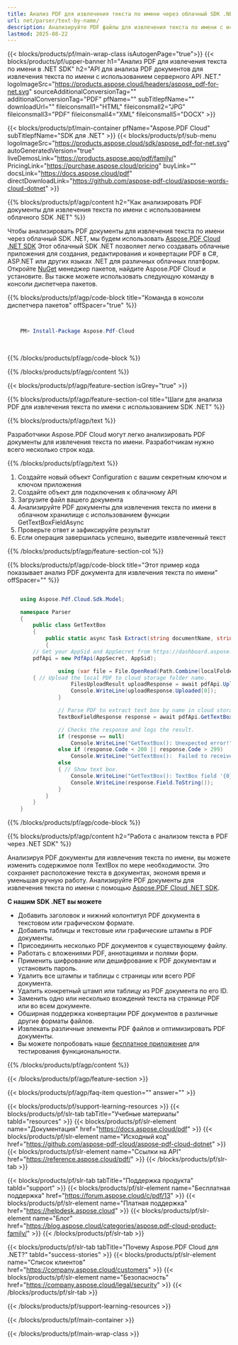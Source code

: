```yaml
---
title: Анализ PDF для извлечения текста по имени через облачный SDK .NET
url: net/parser/text-by-name/
description: Анализируйте PDF файлы для извлечения текста по имени с использованием Aspose.PDF Cloud SDK для .NET. Улучшите обнаружение и индексацию.
lastmod: 2025-08-22
---
```


{{< blocks/products/pf/main-wrap-class isAutogenPage="true">}}
{{< blocks/products/pf/upper-banner h1="Анализ PDF для извлечения текста по имени в .NET SDK" h2="API для анализа PDF документов для извлечения текста по имени с использованием серверного API .NET." logoImageSrc="https://products.aspose.cloud/headers/aspose_pdf-for-net.svg" sourceAdditionalConversionTag="" additionalConversionTag="PDF" pfName="" subTitlepfName="" downloadUrl="" fileiconsmall1="HTML" fileiconsmall2="JPG" fileiconsmall3="PDF" fileiconsmall4="XML" fileiconsmall5="DOCX" >}}

{{< blocks/products/pf/main-container pfName="Aspose.PDF Cloud" subTitlepfName="SDK для .NET" >}}
{{< blocks/products/pf/sub-menu logoImageSrc="https://products.aspose.cloud/sdk/aspose_pdf-for-net.svg"
autoGeneratedVersion="true"
liveDemosLink="https://products.aspose.app/pdf/family/" PricingLink="https://purchase.aspose.cloud/pricing" buyLink="" docsLink="https://docs.aspose.cloud/pdf"  directDownloadLink="https://github.com/aspose-pdf-cloud/aspose-words-cloud-dotnet" >}}

{{% blocks/products/pf/agp/content h2="Как анализировать PDF документы для извлечения текста по имени с использованием облачного SDK .NET" %}}

Чтобы анализировать PDF документы для извлечения текста по имени через облачный SDK .NET, мы будем использовать
[Aspose.PDF Cloud .NET SDK](https://products.aspose.cloud/pdf/net/)
Этот облачный SDK .NET позволяет легко создавать облачные приложения для создания, редактирования и конвертации PDF в C#, ASP.NET или других языках .NET для различных облачных платформ. Откройте
[NuGet](https://www.nuget.org/packages/Aspose.Pdf-Cloud)
менеджер пакетов, найдите
Aspose.PDF Cloud
и установите. Вы также можете использовать следующую команду в консоли диспетчера пакетов.

{{% blocks/products/pf/agp/code-block title="Команда в консоли диспетчера пакетов" offSpacer="true" %}}

```powershell

     
    PM> Install-Package Aspose.Pdf-Cloud
     
     

```

{{% /blocks/products/pf/agp/code-block %}}

{{% /blocks/products/pf/agp/content %}}

{{< blocks/products/pf/agp/feature-section isGrey="true" >}}

{{% blocks/products/pf/agp/feature-section-col title="Шаги для анализа PDF для извлечения текста по имени с использованием SDK .NET" %}}

{{% blocks/products/pf/agp/text %}}

Разработчики Aspose.PDF Cloud могут легко анализировать PDF документы для извлечения текста по имени. Разработчикам нужно всего несколько строк кода.

{{% /blocks/products/pf/agp/text %}}

1. Создайте новый объект Configuration с вашим секретным ключом и ключом приложения
1. Создайте объект для подключения к облачному API
1. Загрузите файл вашего документа
1. Анализируйте PDF документы для извлечения текста по имени в облачном хранилище с использованием функции GetTextBoxFieldAsync
1. Проверьте ответ и зафиксируйте результат
1. Если операция завершилась успешно, выведите извлеченный текст

{{% /blocks/products/pf/agp/feature-section-col %}}

{{% blocks/products/pf/agp/code-block title="Этот пример кода показывает анализ PDF документа для извлечения текста по имени" offSpacer="" %}}

```cs

    using Aspose.Pdf.Cloud.Sdk.Model;

    namespace Parser
    {
        public class GetTextBox
        {
            public static async Task Extract(string documentName, string fieldName, string remoteFolder)
            {
		// Get your AppSid and AppSecret from https://dashboard.aspose.cloud (free registration required). 
		pdfApi = new PdfApi(AppSecret, AppSid);

                using (var file = File.OpenRead(Path.Combine(localFolder, documentName)))
		{ // Upload the local PDF to cloud storage folder name.
                    FilesUploadResult uploadResponse = await pdfApi.UploadFileAsync(Path.Combine(remoteFolder, documentName), documentName);
                    Console.WriteLine(uploadResponse.Uploaded[0]);
                }

                // Parse PDF to extract text box by name in cloud storage.
                TextBoxFieldResponse response = await pdfApi.GetTextBoxFieldAsync(documentName, fieldName, folder: remoteFolder);

                // Checks the response and logs the result.
                if (response == null)
                    Console.WriteLine("GetTextBox(): Unexpected error!");
                else if (response.Code < 200 || response.Code > 299)
                    Console.WriteLine("GetTextBox():  Failed to receive TextBox fields from the document.");
                else
                { // Show text box.
                    Console.WriteLine("GetTextBox(): TextBox field '{0}' successfully received from the document '{1}.", fieldName, documentName);
                    Console.WriteLine(response.Field.ToString());
                }
            }
        }
    }
```

{{% /blocks/products/pf/agp/code-block %}}

{{% blocks/products/pf/agp/content h2="Работа с анализом текста в PDF через .NET SDK" %}}

Анализируя PDF документы для извлечения текста по имени, вы можете изменить содержимое поля TextBox по мере необходимости. Это сохраняет расположение текста в документах, экономя время и уменьшая ручную работу.
Анализируйте PDF документы для извлечения текста по имени с помощью [Aspose.PDF Cloud .NET SDK](https://products.aspose.cloud/pdf/net/).

**С нашим SDK .NET вы можете**

+ Добавить заголовок и нижний колонтитул PDF документа в текстовом или графическом формате.
+ Добавить таблицы и текстовые или графические штампы в PDF документы.
+ Присоединить несколько PDF документов к существующему файлу.
+ Работать с вложениями PDF, аннотациями и полями форм.
+ Применить шифрование или дешифрование к PDF документам и установить пароль.
+ Удалить все штампы и таблицы с страницы или всего PDF документа.
+ Удалить конкретный штамп или таблицу из PDF документа по его ID.
+ Заменить одно или несколько вхождений текста на странице PDF или во всем документе.
+ Обширная поддержка конвертации PDF документов в различные другие форматы файлов.
+ Извлекать различные элементы PDF файлов и оптимизировать PDF документы.
+ Вы можете попробовать наше [бесплатное приложение](https://products.aspose.app/pdf/) для тестирования функциональности.

{{% /blocks/products/pf/agp/content %}}

{{< /blocks/products/pf/agp/feature-section >}}

{{< blocks/products/pf/agp/faq-item question="" answer="" >}}

{{< blocks/products/pf/support-learning-resources >}}
{{< blocks/products/pf/slr-tab tabTitle="Учебные материалы" tabId="resources" >}}
{{< blocks/products/pf/slr-element name="Документация" href="https://docs.aspose.cloud/pdf" >}}
{{< blocks/products/pf/slr-element name="Исходный код" href="https://github.com/aspose-pdf-cloud/aspose-pdf-cloud-dotnet" >}}
{{< blocks/products/pf/slr-element name="Ссылки на API" href="https://reference.aspose.cloud/pdf/" >}}
{{< /blocks/products/pf/slr-tab >}}

{{< blocks/products/pf/slr-tab tabTitle="Поддержка продукта" tabId="support" >}}
{{< blocks/products/pf/slr-element name="Бесплатная поддержка" href="https://forum.aspose.cloud/c/pdf/13" >}}
{{< blocks/products/pf/slr-element name="Платная поддержка" href="https://helpdesk.aspose.cloud" >}}
{{< blocks/products/pf/slr-element name="Блог" href="https://blog.aspose.cloud/categories/aspose.pdf-cloud-product-family/" >}}
{{< /blocks/products/pf/slr-tab >}}

{{< blocks/products/pf/slr-tab tabTitle="Почему Aspose.PDF Cloud для .NET?" tabId="success-stories" >}}
{{< blocks/products/pf/slr-element name="Список клиентов" href="https://company.aspose.cloud/customers" >}}
{{< blocks/products/pf/slr-element name="Безопасность" href="https://company.aspose.cloud/legal/security" >}}
{{< /blocks/products/pf/slr-tab >}}

{{< /blocks/products/pf/support-learning-resources >}}

{{< /blocks/products/pf/main-container >}}

{{< /blocks/products/pf/main-wrap-class >}}


